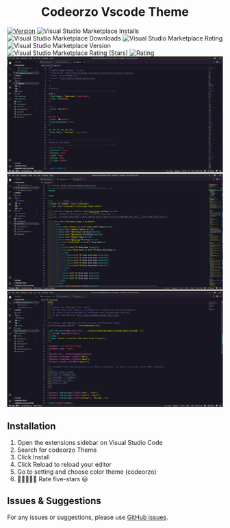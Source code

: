  <h1 align="center"> Codeorzo Vscode Theme</h1>

[![Version](https://vsmarketplacebadge.apphb.com/version/codeorzo.codeorzo.svg?subject=CodeOrzoTheme&colorA=09131b&colorB=ff652f)](https://marketplace.visualstudio.com/items?itemName=codeorzo.codeorzo)
![Visual Studio Marketplace Installs](https://img.shields.io/visual-studio-marketplace/i/codeorzo.codeorzo)
![Visual Studio Marketplace Downloads](https://img.shields.io/visual-studio-marketplace/d/codeorzo.codeorzo)
 ![Visual Studio Marketplace Rating](https://img.shields.io/visual-studio-marketplace/r/codeorzo.codeorzo)
![Visual Studio Marketplace Version](https://img.shields.io/visual-studio-marketplace/v/codeorzo.codeorzo)
![Visual Studio Marketplace Rating (Stars)](https://img.shields.io/visual-studio-marketplace/stars/ritwickdey.LiveServer)
![Rating](https://gpvc.arturio.dev/GOVINDARAJLE)
![Demo](icon/demo1.png)
![Demo](icon/demo2.png)
![Demo](icon/demo3.png)

## Installation

1. Open the extensions sidebar on Visual Studio Code
1. Search for codeorzo Theme
1. Click Install
1. Click Reload to reload your editor
1. Go to setting and choose color theme (codeorzo)
1. 🌟🌟🌟🌟🌟 Rate five-stars 😃

## Issues & Suggestions

For any issues or suggestions, please use [GitHub issues](https://github.com/GOVINDARAJLE/Codeorzo-vscode_theme/issues/).
